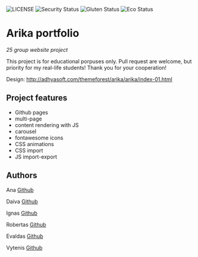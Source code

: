 ![LICENSE](https://img.shields.io/badge/license-MIT-blue.svg?style=flat-square)
![Security Status](https://img.shields.io/security-headers?label=Security&url=https%3A%2F%2Fgithub.com&style=flat-square)
![Gluten Status](https://img.shields.io/badge/Gluten-Free-green.svg)
![Eco Status](https://img.shields.io/badge/ECO-Friendly-green.svg)

# Arika portfolio

_25 group website project_

This project is for educational porpuses only. Pull request are welcome, but priority for my real-life students! Thank you for your cooperation!

Design: http://adhyasoft.com/themeforest/arika/arika/index-01.html

## Project features

- Github pages
- multi-page
- content rendering with JS
- carousel
- fontawesome icons
- CSS animations
- CSS import
- JS import-export


## Authors

Ana [Github](https://github.com/onablo)

Daiva [Github](https://github.com/DaivaGlei)

Ignas [Github](https://github.com/Spartakas9)

Robertas [Github](https://github.com/robertaspagalys)

Evaldas [Github](https://github.com/stanasss333)

Vytenis [Github](https://github.com/vytenisrumsa)
